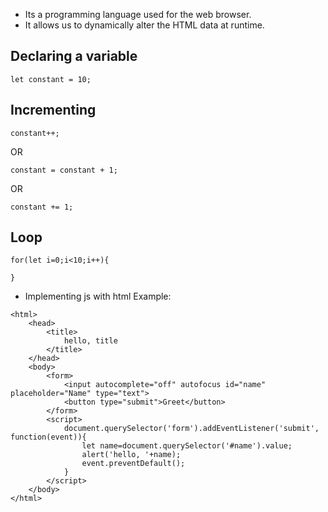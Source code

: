 - Its a programming language used for the web browser.
- It allows us to dynamically alter the HTML data at runtime.
## Declaring a variable
```
let constant = 10;
```

## Incrementing 
```
constant++;
```
OR
```
constant = constant + 1;
```
OR
```
constant += 1;
```

## Loop
```
for(let i=0;i<10;i++){

}
```

- Implementing js with html
Example:
```
<html>
	<head>
		<title>
			hello, title
		</title>
	</head>
	<body>
		<form>
			<input autocomplete="off" autofocus id="name" placeholder="Name" type="text">
			<button type="submit">Greet</button>
		</form>
		<script>
			document.querySelector('form').addEventListener('submit', function(event)){
				let name=document.querySelector('#name').value;
				alert('hello, '+name);
				event.preventDefault();
			}
		</script>
	</body>	
</html>
```
